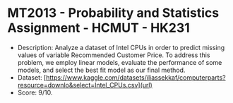 # MT2013 - Probability and Statistics Assignment - HCMUT - HK231
- Description: Analyze a dataset of Intel CPUs in order to predict missing values of variable Recommended Customer Price. To address this problem, we employ linear models, evaluate the performance of some models, and select the best fit model as our final method.
- Dataset: [https://www.kaggle.com/datasets/iliassekkaf/computerparts?resource=downlo&select=Intel_CPUs.csv](url)
- Score: 9/10.
